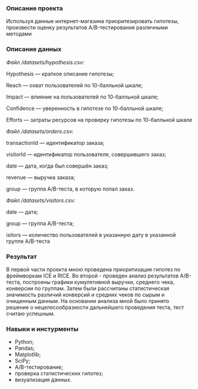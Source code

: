 ### Описание проекта

Используя данные интернет-магазина приоритезировать гипотезы, произвести оценку результатов A/B-тестирования различными методами

### Описание данных

*Файл /datasets/hypothesis.csv:*

Hypothesis — краткое описание гипотезы;

Reach — охват пользователей по 10-балльной шкале;

Impact — влияние на пользователей по 10-балльной шкале;

Confidence — уверенность в гипотезе по 10-балльной шкале;

Efforts — затраты ресурсов на проверку гипотезы по 10-балльной шкале

*Файл /datasets/orders.csv:*
    
transactionId — идентификатор заказа;

visitorId — идентификатор пользователя, совершившего заказ;

date — дата, когда был совершён заказ;

revenue — выручка заказа;

group — группа A/B-теста, в которую попал заказ.


*Файл /datasets/visitors.csv:*

date — дата;

group — группа A/B-теста;

isitors — количество пользователей в указанную дату в указанной группе A/B-теста

### Результат

В первой части проекта мною проведена приоритизация гипотез по фреймворкам ICE и RICE. Во второй - проведен анализ результатов A/B-теста, построены графики кумулятивной выручки, среднего чека, конверсии по группам. Затем были рассчитаны статистическая значимость различий конверсий и средних чеков по сырым и очищенным данным. На основании анализа мной было принято решение о нецелесообразности дальнейшего проведения теста, тест считаю успешным. 

### Навыки и инстурменты

+ Python;
+ Pandas;
+ Matplotlib;
+ SciPy;
+ A/B-тестирование;
+ проверка статистических гипотез;
+ визуализация данных.
